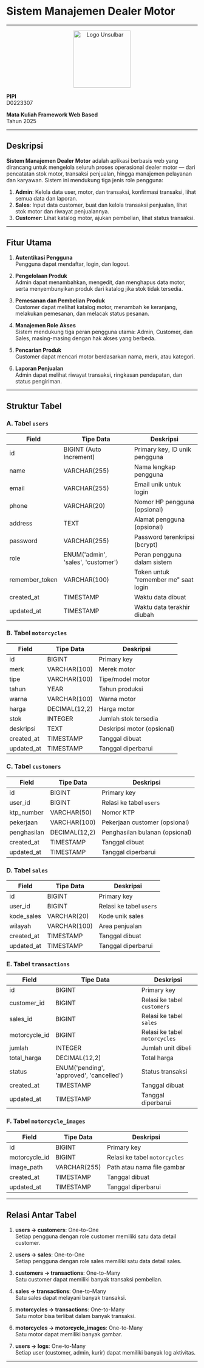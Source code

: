 # Sistem Manajemen Dealer Motor

---
<p align="center">
  <img src="public/images/logo-unsulbar.png" alt="Logo Unsulbar" width="150"/>
</p>

**PIPI**  
D0223307  

**Mata Kuliah Framework Web Based**  
Tahun 2025  

---

## Deskripsi

**Sistem Manajemen Dealer Motor** adalah aplikasi berbasis web yang dirancang untuk mengelola seluruh proses operasional dealer motor — dari pencatatan stok motor, transaksi penjualan, hingga manajemen pelayanan dan karyawan. Sistem ini mendukung tiga jenis role pengguna:

1. **Admin**: Kelola data user, motor, dan transaksi, konfirmasi transaksi, lihat semua data dan laporan.  
2. **Sales**: Input data customer, buat dan kelola transaksi penjualan, lihat stok motor dan riwayat penjualannya.  
3. **Customer**: Lihat katalog motor, ajukan pembelian, lihat status transaksi.

---

## Fitur Utama

1. **Autentikasi Pengguna**  
   Pengguna dapat mendaftar, login, dan logout.

2. **Pengelolaan Produk**  
   Admin dapat menambahkan, mengedit, dan menghapus data motor, serta menyembunyikan produk dari katalog jika stok tidak tersedia.

3. **Pemesanan dan Pembelian Produk**  
   Customer dapat melihat katalog motor, menambah ke keranjang, melakukan pemesanan, dan melacak status pesanan.

4. **Manajemen Role Akses**  
   Sistem mendukung tiga peran pengguna utama: Admin, Customer, dan Sales, masing-masing dengan hak akses yang berbeda.

5. **Pencarian Produk**  
   Customer dapat mencari motor berdasarkan nama, merk, atau kategori.

6. **Laporan Penjualan**  
   Admin dapat melihat riwayat transaksi, ringkasan pendapatan, dan status pengiriman.

---

## Struktur Tabel

### A. Tabel `users`

| Field           | Tipe Data                      | Deskripsi                                 |
|----------------|--------------------------------|-------------------------------------------|
| id             | BIGINT (Auto Increment)        | Primary key, ID unik pengguna             |
| name           | VARCHAR(255)                   | Nama lengkap pengguna                     |
| email          | VARCHAR(255)                   | Email unik untuk login                    |
| phone          | VARCHAR(20)                    | Nomor HP pengguna (opsional)             |
| address        | TEXT                           | Alamat pengguna (opsional)               |
| password       | VARCHAR(255)                   | Password terenkripsi (bcrypt)             |
| role           | ENUM('admin', 'sales', 'customer') | Peran pengguna dalam sistem          |
| remember_token | VARCHAR(100)                   | Token untuk "remember me" saat login     |
| created_at     | TIMESTAMP                      | Waktu data dibuat                         |
| updated_at     | TIMESTAMP                      | Waktu data terakhir diubah                |

### B. Tabel `motorcycles`

| Field       | Tipe Data       | Deskripsi                             |
|-------------|------------------|----------------------------------------|
| id          | BIGINT           | Primary key                            |
| merk        | VARCHAR(100)     | Merek motor                            |
| tipe        | VARCHAR(100)     | Tipe/model motor                       |
| tahun       | YEAR             | Tahun produksi                         |
| warna       | VARCHAR(100)     | Warna motor                            |
| harga       | DECIMAL(12,2)    | Harga motor                            |
| stok        | INTEGER          | Jumlah stok tersedia                   |
| deskripsi   | TEXT             | Deskripsi motor (opsional)            |
| created_at  | TIMESTAMP        | Tanggal dibuat                         |
| updated_at  | TIMESTAMP        | Tanggal diperbarui                     |

### C. Tabel `customers`

| Field        | Tipe Data        | Deskripsi                                 |
|--------------|------------------|--------------------------------------------|
| id           | BIGINT           | Primary key                                |
| user_id      | BIGINT           | Relasi ke tabel `users`                    |
| ktp_number   | VARCHAR(50)      | Nomor KTP                                  |
| pekerjaan    | VARCHAR(100)     | Pekerjaan customer (opsional)              |
| penghasilan  | DECIMAL(12,2)    | Penghasilan bulanan (opsional)             |
| created_at   | TIMESTAMP        | Tanggal dibuat                             |
| updated_at   | TIMESTAMP        | Tanggal diperbarui                         |

### D. Tabel `sales`

| Field        | Tipe Data        | Deskripsi                             |
|--------------|------------------|----------------------------------------|
| id           | BIGINT           | Primary key                            |
| user_id      | BIGINT           | Relasi ke tabel `users`                |
| kode_sales   | VARCHAR(20)      | Kode unik sales                        |
| wilayah      | VARCHAR(100)     | Area penjualan                         |
| created_at   | TIMESTAMP        | Tanggal dibuat                         |
| updated_at   | TIMESTAMP        | Tanggal diperbarui                     |

### E. Tabel `transactions`

| Field         | Tipe Data                        | Deskripsi                          |
|---------------|----------------------------------|-------------------------------------|
| id            | BIGINT                           | Primary key                         |
| customer_id   | BIGINT                           | Relasi ke tabel `customers`         |
| sales_id      | BIGINT                           | Relasi ke tabel `sales`             |
| motorcycle_id | BIGINT                           | Relasi ke tabel `motorcycles`       |
| jumlah        | INTEGER                          | Jumlah unit dibeli                  |
| total_harga   | DECIMAL(12,2)                    | Total harga                         |
| status        | ENUM('pending', 'approved', 'cancelled') | Status transaksi         |
| created_at    | TIMESTAMP                        | Tanggal dibuat                      |
| updated_at    | TIMESTAMP                        | Tanggal diperbarui                  |

### F. Tabel `motorcycle_images`

| Field        | Tipe Data      | Deskripsi                         |
|--------------|----------------|------------------------------------|
| id           | BIGINT         | Primary key                        |
| motorcycle_id| BIGINT         | Relasi ke tabel `motorcycles`      |
| image_path   | VARCHAR(255)   | Path atau nama file gambar         |
| created_at   | TIMESTAMP      | Tanggal dibuat                     |
| updated_at   | TIMESTAMP      | Tanggal diperbarui                 |

---

## Relasi Antar Tabel

1. **users → customers**: One-to-One  
   Setiap pengguna dengan role customer memiliki satu data detail customer.

2. **users → sales**: One-to-One  
   Setiap pengguna dengan role sales memiliki satu data detail sales.

3. **customers → transactions**: One-to-Many  
   Satu customer dapat memiliki banyak transaksi pembelian.

4. **sales → transactions**: One-to-Many  
   Satu sales dapat melayani banyak transaksi.

5. **motorcycles → transactions**: One-to-Many  
   Satu motor bisa terlibat dalam banyak transaksi.

6. **motorcycles → motorcycle_images**: One-to-Many  
   Satu motor dapat memiliki banyak gambar.

7. **users → logs**: One-to-Many  
   Setiap user (customer, admin, kurir) dapat memiliki banyak log aktivitas.  


---
